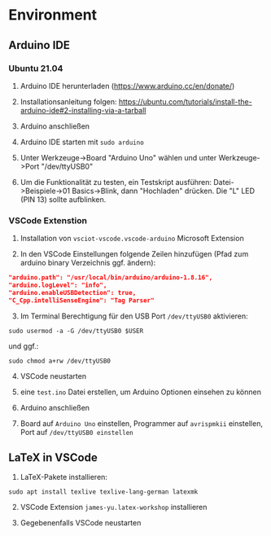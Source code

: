 # Environment
## Arduino IDE

### Ubuntu 21.04

1. Arduino IDE herunterladen (https://www.arduino.cc/en/donate/)

2. Installationsanleitung folgen: https://ubuntu.com/tutorials/install-the-arduino-ide#2-installing-via-a-tarball

3. Arduino anschließen

4. Arduino IDE starten mit `sudo arduino`

5. Unter Werkzeuge->Board "Arduino Uno" wählen und unter Werkzeuge->Port "/dev/ttyUSB0"

6. Um die Funktionalität zu testen, ein Testskript ausführen: Datei->Beispiele->01 Basics->Blink, dann "Hochladen" drücken. Die "L" LED (PIN 13) sollte aufblinken.

### VSCode Extenstion

1. Installation von `vsciot-vscode.vscode-arduino` Microsoft Extension

2. In den VSCode Einstellungen folgende Zeilen hinzufügen (Pfad zum arduino binary Verzeichnis ggf. ändern):

```json
"arduino.path": "/usr/local/bin/arduino/arduino-1.8.16",
"arduino.logLevel": "info",
"arduino.enableUSBDetection": true,
"C_Cpp.intelliSenseEngine": "Tag Parser"
```

3. Im Terminal Berechtigung für den USB Port `/dev/ttyUSB0` aktivieren:

```
sudo usermod -a -G /dev/ttyUSB0 $USER
```

und ggf.:

```
sudo chmod a+rw /dev/ttyUSB0
```

4. VSCode neustarten

5. eine `test.ino` Datei erstellen, um Arduino Optionen einsehen zu können

6. Arduino anschließen

7. Board auf `Arduino Uno` einstellen, Programmer auf `avrispmkii` einstellen, Port auf `/dev/ttyUSB0 einstellen`

## LaTeX in VSCode

1. LaTeX-Pakete installieren:

```
sudo apt install texlive texlive-lang-german latexmk
```

2. VSCode Extension `james-yu.latex-workshop` installieren

3. Gegebenenfalls VSCode neustarten